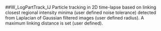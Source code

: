 ##W_LogPartTrack_IJ
Particle tracking in 2D time-lapse based on linking closest regional intensity minima (user defined noise tolerance) detected from Laplacian of Gaussian filtered images (user defined radius). A maximum linking distance is set (user defined).
